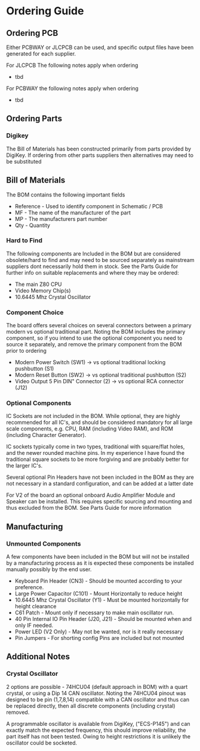 
# Ordering Guide

## Ordering PCB 

Either PCBWAY or JLCPCB can be used, and specific output files have been generated for each supplier.

For JLCPCB The following notes apply when ordering
* tbd

For PCBWAY the following notes apply when ordering
* tbd

## Ordering Parts

### Digikey

The Bill of Materials has been constructed primarily from parts provided by DigiKey.
If ordering from other parts suppliers then alternatives may need to be substituted

## Bill of Materials

The BOM contains the following important fields
* Reference - Used to identify component in Schematic / PCB
* MF - The name of the manufacturer of the part
* MP - The manufacturers part number
* Qty - Quantity

### Hard to Find

The following components are Included in the BOM but are considered obsolete/hard to find and may 
need to be sourced separately as mainstream suppliers dont necessarily hold them in stock.
See the Parts Guide for further info on suitable replacements and where they may be ordered:
* The main Z80 CPU
* Video Memory Chip(s)
* 10.6445 Mhz Crystal Oscillator

### Component Choice

The board offers several choices on several connectors between a primary modern 
vs optional traditional part.  Noting the BOM includes the primary component, 
so if you intend to use the optional component you need to source it separately, 
and remove the primary component from the BOM prior to ordering

* Modern Power Switch (SW1) -> vs optional traditional locking pushbutton (S1) 
* Modern Reset Button (SW2) -> vs optional traditional pushbutton (S2)
* Video Output 5 Pin DIN" Connector (2) -> vs optional RCA connector (J12)

### Optional Components

IC Sockets are not included in the BOM. While optional, they are highly recommended for all IC's, 
and should be considered mandatory for all large scale components, e.g. CPU,
RAM (including Video RAM), and ROM (including Character Generator). 

IC sockets typically come in two types, traditional with square/flat holes, and the newer rounded
machine pins. In my experience I have found the traditional square sockets to be more forgiving
and are probably better for the larger IC's.

Several optional Pin Headers have not been included in the BOM as
they are not necessary in a standard configuration, and can be added at a latter date

For V2 of the board an optional onboard Audio Amplifier Module and Speaker can be 
installed. This requires specific sourcing and mounting and thus excluded from the BOM.
See Parts Guide for more information

## Manufacturing

### Unmounted Components

A few components have been included in the BOM but will not be installed by a manufacturing process
as it is expected these components be installed manually possibly by the end user.

* Keyboard Pin Header (CN3) - Should be mounted according to your preference.
* Large Power Capacitor (C101) - Mount Horizontally to reduce height
* 10.6445 Mhz Crystal Oscillator (Y1) - Must be mounted horizontally for height clearance
* C61 Patch - Mount only if necessary to make main oscillator run.
* 40 Pin Internal IO Pin Header (J20, J21) - Should be mounted when and only IF needed.
* Power LED (V2 Only) - May not be wanted, nor is it really necessary
* Pin Jumpers - For shorting config Pins are included but not mounted

## Additional Notes

### Crystal Oscillator

2 options are possible - 74HCU04 (default approach in BOM) with a quart crystal, 
or using a Dip 14 CAN oscillator.
Noting the 74HCU04 pinout was designed to be pin (1,7,8,14) compatible with a CAN oscillator 
and thus can be replaced directly, then all discrete components (including crystal) removed.

A programmable oscillator is available from DigiKey, ("ECS-P145") and can exactly match 
the expected frequency, this should improve reliability, the part itself has not been tested.
Owing to height restrictions it is unlikely the oscillator could be socketed.
